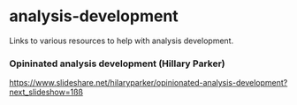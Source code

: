 # analysis-development

Links to various resources to help with analysis development.




### Opininated analysis development (Hillary Parker)

https://www.slideshare.net/hilaryparker/opinionated-analysis-development?next_slideshow=1ßß